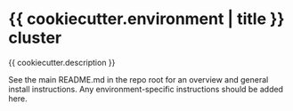 # {{ cookiecutter.environment | title }} cluster

{{ cookiecutter.description }}

See the main README.md in the repo root for an overview and general install instructions.  Any environment-specific instructions should be added here.
